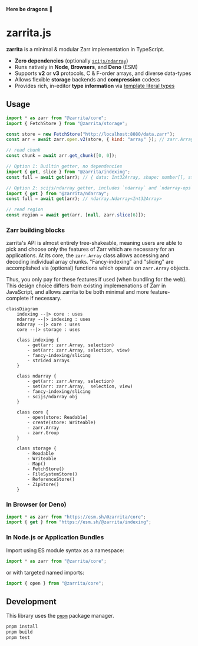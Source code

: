 **Here be dragons** 🐉

# zarrita.js

**zarrita** is a minimal & modular Zarr implementation in TypeScript.

- **Zero dependencies** (optionally
  [`scijs/ndarray`](https://github.com/scijs/ndarray))
- Runs natively in **Node**, **Browsers**, and **Deno** (ESM)
- Supports **v2** or **v3** protocols, C & F-order arrays, and diverse
  data-types
- Allows flexible **storage** backends and **compression** codecs
- Provides rich, in-editor **type information** via
  [template literal types](https://www.typescriptlang.org/docs/handbook/2/template-literal-types.html)

## Usage

```javascript
import * as zarr from "@zarrita/core";
import { FetchStore } from "@zarrita/storage";

const store = new FetchStore("http://localhost:8080/data.zarr");
const arr = await zarr.open.v2(store, { kind: "array" }); // zarr.Array<DataType, FetchStore>

// read chunk
const chunk = await arr.get_chunk([0, 0]);

// Option 1: Builtin getter, no dependencies
import { get, slice } from "@zarrita/indexing";
const full = await get(arr); // { data: Int32Array, shape: number[], stride: number[] }

// Option 2: scijs/ndarray getter, includes `ndarray` and `ndarray-ops` dependencies
import { get } from "@zarrita/ndarray";
const full = await get(arr); // ndarray.Ndarray<Int32Array>

// read region
const region = await get(arr, [null, zarr.slice(6)]);
```

### Zarr building blocks

zarrita's API is almost entirely tree-shakeable, meaning users are able to pick
and choose only the features of Zarr which are necessary for an applications. At
its core, the `zarr.Array` class allows accessing and decoding individual array chunks.
"Fancy-indexing" and "slicing" are accomplished via (optional) functions which
operate on `zarr.Array` objects.

Thus, you only pay for these features if used (when bundling for the web). This
design choice differs from existing implemenations of Zarr in JavaScript, and
allows zarrita to be both minimal and more feature-complete if necessary.

```mermaid
classDiagram
    indexing --|> core : uses
    ndarray --|> indexing : uses
    ndarray --|> core : uses
    core --|> storage : uses

    class indexing {
        - get(arr: zarr.Array, selection)
        - set(arr: zarr.Array, selection, view)
        - fancy-indexing/slicing
        - strided arrays
    }

    class ndarray {
        - get(arr: zarr.Array, selection)
        - set(arr: zarr.Array,  selection, view)
        - fancy-indexing/slicing
        - scijs/ndarray obj
    }

    class core {
        - open(store: Readable)
        - create(store: Writeable)
        - zarr.Array
        - zarr.Group
    }

    class storage {
        - Readable
        - Writeable
        - Map()
        - FetchStore()
        - FileSystemStore()
        - ReferenceStore()
        - ZipStore()
    }
```

### In Browser (or Deno)

```javascript
import * as zarr from "https://esm.sh/@zarrita/core";
import { get } from "https://esm.sh/@zarrita/indexing";
```

### In Node.js or Application Bundles

Import using ES module syntax as a namespace:

```javascript
import * as zarr from "@zarrita/core";
```

or with targeted named imports:

```javascript
import { open } from "@zarrita/core";
```

## Development

This library uses the [`pnpm`](https://pnpm.io/) package manager.

```bash
pnpm install
pnpm build
pnpm test
```
